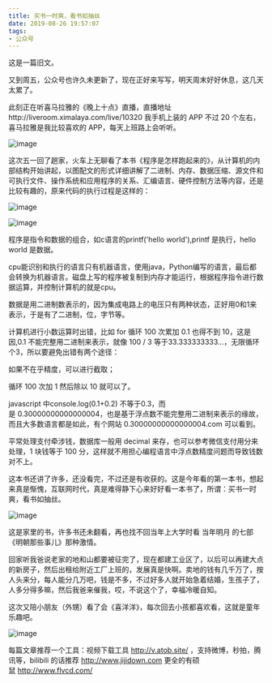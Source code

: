 ```yaml
---
title: 买书一时爽，看书如抽丝
date: 2019-08-26 19:57:07
tags:
- 公众号
---
```

这是一篇旧文。

又到周五，公众号也许久未更新了，现在正好来写写，明天周末好好休息，这几天太累了。

此刻正在听喜马拉雅的《晚上十点》直播，直播地址http://liveroom.ximalaya.com/live/10320 我手机上装的 APP 不过 20 个左右，喜马拉雅是我比较喜欢的 APP，每天上班路上会听听。

![image](https://upload-images.jianshu.io/upload_images/17817191-5caf499c5a74e0cf?imageMogr2/auto-orient/strip%7CimageView2/2/w/1240)

这次五一回了趟家，火车上无聊看了本书《程序是怎样跑起来的》，从计算机的内部结构开始讲起，以图配文的形式详细讲解了二进制、内存、数据压缩、源文件和可执行文件、操作系统和应用程序的关系、汇编语言、硬件控制方法等内容，还是比较有趣的，原来代码的执行过程是这样的：

![image](https://upload-images.jianshu.io/upload_images/17817191-16b2f4799bbd1e1b?imageMogr2/auto-orient/strip%7CimageView2/2/w/1240)

![image](https://upload-images.jianshu.io/upload_images/17817191-6ca7143d8b6cb1e7?imageMogr2/auto-orient/strip%7CimageView2/2/w/1240)

程序是指令和数据的组合，如c语言的printf('hello world'),printf 是执行，hello world 是数据。

cpu能识别和执行的语言只有机器语言，使用java，Python编写的语言，最后都会转换为机器语言。磁盘上写的程序被复制到内存才能运行，根据程序指令进行数据运算，并控制计算机的就是cpu。

数据是用二进制数表示的，因为集成电路上的电压只有两种状态，正好用0和1来表示，于是有了二进制，位，字节等。

计算机进行小数运算时出错，比如 for 循环 100 次累加 0.1 也得不到 10，这是因,0.1 不能完整用二进制来表示，就像 100 / 3 等于33.333333333...，无限循环个3，所以要避免出错有两个途径：

如果不在乎精度，可以进行截取；

循环 100 次加 1 然后除以 10 就可以了。

javascript 中console.log(0.1+0.2) 不等于0.3，而是 0.30000000000000004，也是基于浮点数不能完整用二进制来表示的缘故，而且大多数语言都是如此，有个网站 0.30000000000000004.com 可以看到。

平常处理支付牵涉钱，数据库一般用 decimal 来存，也可以参考微信支付用分来处理，1 块钱等于 100 分，这样就不用担心编程语言中浮点数精度问题而导致钱数对不上。

这本书还讲了许多，还没看完，不过还是有收获的。这是今年看的第一本书，想起来真是惭愧，互联网时代，真是难得静下心来好好看一本书了，所谓：买书一时爽，看书如抽丝。

![image](https://upload-images.jianshu.io/upload_images/17817191-7ebe653f9ccdcc9a?imageMogr2/auto-orient/strip%7CimageView2/2/w/1240)

这是家里的书，许多书还未翻看，再也找不回当年上大学时看 当年明月 的七部《明朝那些事儿》那种激情。

回家听我爸说老家的地和山都要被征完了，现在都建工业区了，以后可以再建大点的新房子，然后出租给附近工厂上班的，发展真是快啊。卖地的钱有几千万了，按人头来分，每人能分几万吧，钱是不多，不过好多人就开始急着结婚，生孩子了，人多分得多嘛，然后我爸来催我，哎，不说这个了，幸福冷暖自知。

这次又陪小朋友（外甥）看了会《喜洋洋》，每次回去小孩都喜欢看，这就是童年乐趣吧。

![image](https://upload-images.jianshu.io/upload_images/17817191-6581ed335180868d?imageMogr2/auto-orient/strip%7CimageView2/2/w/1240)

每篇文章推荐一个工具：视频下载工具 http://v.atob.site/ ，支持微博，秒拍，腾讯等，bilibili 的话推荐 http://www.jijidown.com 更全的有硕鼠 http://www.flvcd.com/
